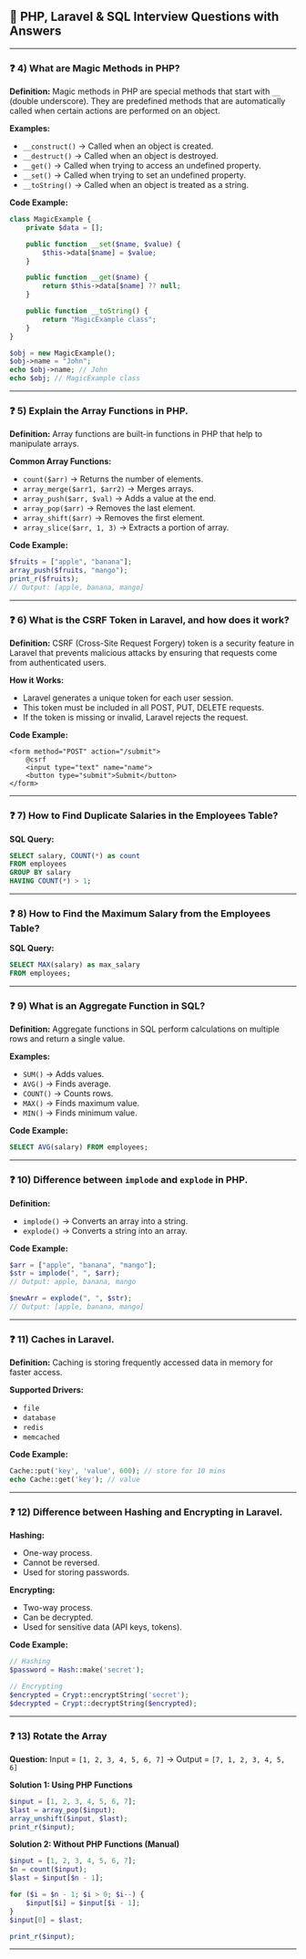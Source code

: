 ## 📘 PHP, Laravel & SQL Interview Questions with Answers

---

### ❓ 4) What are Magic Methods in PHP?

**Definition:**
Magic methods in PHP are special methods that start with `__` (double underscore). They are predefined methods that are automatically called when certain actions are performed on an object.

**Examples:**
- `__construct()` → Called when an object is created.
- `__destruct()` → Called when an object is destroyed.
- `__get()` → Called when trying to access an undefined property.
- `__set()` → Called when trying to set an undefined property.
- `__toString()` → Called when an object is treated as a string.

**Code Example:**
```php
class MagicExample {
    private $data = [];

    public function __set($name, $value) {
        $this->data[$name] = $value;
    }

    public function __get($name) {
        return $this->data[$name] ?? null;
    }

    public function __toString() {
        return "MagicExample class";
    }
}

$obj = new MagicExample();
$obj->name = "John";
echo $obj->name; // John
echo $obj; // MagicExample class
```

---

### ❓ 5) Explain the Array Functions in PHP.

**Definition:**
Array functions are built-in functions in PHP that help to manipulate arrays.

**Common Array Functions:**
- `count($arr)` → Returns the number of elements.
- `array_merge($arr1, $arr2)` → Merges arrays.
- `array_push($arr, $val)` → Adds a value at the end.
- `array_pop($arr)` → Removes the last element.
- `array_shift($arr)` → Removes the first element.
- `array_slice($arr, 1, 3)` → Extracts a portion of array.

**Code Example:**
```php
$fruits = ["apple", "banana"];
array_push($fruits, "mango");
print_r($fruits);
// Output: [apple, banana, mango]
```

---

### ❓ 6) What is the CSRF Token in Laravel, and how does it work?

**Definition:**
CSRF (Cross-Site Request Forgery) token is a security feature in Laravel that prevents malicious attacks by ensuring that requests come from authenticated users.

**How it Works:**
- Laravel generates a unique token for each user session.
- This token must be included in all POST, PUT, DELETE requests.
- If the token is missing or invalid, Laravel rejects the request.

**Code Example:**
```blade
<form method="POST" action="/submit">
    @csrf
    <input type="text" name="name">
    <button type="submit">Submit</button>
</form>
```

---

### ❓ 7) How to Find Duplicate Salaries in the Employees Table?

**SQL Query:**
```sql
SELECT salary, COUNT(*) as count
FROM employees
GROUP BY salary
HAVING COUNT(*) > 1;
```

---

### ❓ 8) How to Find the Maximum Salary from the Employees Table?

**SQL Query:**
```sql
SELECT MAX(salary) as max_salary
FROM employees;
```

---

### ❓ 9) What is an Aggregate Function in SQL?

**Definition:**
Aggregate functions in SQL perform calculations on multiple rows and return a single value.

**Examples:**
- `SUM()` → Adds values.
- `AVG()` → Finds average.
- `COUNT()` → Counts rows.
- `MAX()` → Finds maximum value.
- `MIN()` → Finds minimum value.

**Code Example:**
```sql
SELECT AVG(salary) FROM employees;
```

---

### ❓ 10) Difference between `implode` and `explode` in PHP.

**Definition:**
- `implode()` → Converts an array into a string.
- `explode()` → Converts a string into an array.

**Code Example:**
```php
$arr = ["apple", "banana", "mango"];
$str = implode(", ", $arr);
// Output: apple, banana, mango

$newArr = explode(", ", $str);
// Output: [apple, banana, mango]
```

---

### ❓ 11) Caches in Laravel.

**Definition:**
Caching is storing frequently accessed data in memory for faster access.

**Supported Drivers:**
- `file`
- `database`
- `redis`
- `memcached`

**Code Example:**
```php
Cache::put('key', 'value', 600); // store for 10 mins
echo Cache::get('key'); // value
```

---

### ❓ 12) Difference between Hashing and Encrypting in Laravel.

**Hashing:**
- One-way process.
- Cannot be reversed.
- Used for storing passwords.

**Encrypting:**
- Two-way process.
- Can be decrypted.
- Used for sensitive data (API keys, tokens).

**Code Example:**
```php
// Hashing
$password = Hash::make('secret');

// Encrypting
$encrypted = Crypt::encryptString('secret');
$decrypted = Crypt::decryptString($encrypted);
```

---

### ❓ 13) Rotate the Array

**Question:**
Input = `[1, 2, 3, 4, 5, 6, 7]` → Output = `[7, 1, 2, 3, 4, 5, 6]`

**Solution 1: Using PHP Functions**
```php
$input = [1, 2, 3, 4, 5, 6, 7];
$last = array_pop($input);
array_unshift($input, $last);
print_r($input);
```

**Solution 2: Without PHP Functions (Manual)**
```php
$input = [1, 2, 3, 4, 5, 6, 7];
$n = count($input);
$last = $input[$n - 1];

for ($i = $n - 1; $i > 0; $i--) {
    $input[$i] = $input[$i - 1];
}
$input[0] = $last;

print_r($input);
```

---

